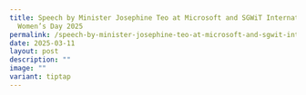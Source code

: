 ```yaml
---
title: Speech by Minister Josephine Teo at Microsoft and SGWiT International
  Women’s Day 2025
permalink: /speech-by-minister-josephine-teo-at-microsoft-and-sgwit-international-women-s-day-2025/
date: 2025-03-11
layout: post
description: ""
image: ""
variant: tiptap
---
```

